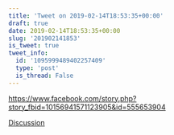 ```yaml
---
title: 'Tweet on 2019-02-14T18:53:35+00:00'
draft: true
date: 2019-02-14T18:53:35+00:00
slug: '201902141853'
is_tweet: true
tweet_info:
  id: '1095999489402257409'
  type: 'post'
  is_thread: False
---
```




<https://www.facebook.com/story.php?story_fbid=10156941571123905&id=555653904>

[Discussion](https://x.com/sytelus/status/1095999489402257409)
